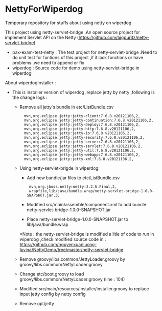 NettyForWiperdog
================

Temporary repository for stuffs about using netty on wiperdog

This project using netty-servlet-bridge .An open source project for implement Servlet API on the Netty (https://github.com/bigpuritz/netty-servlet-bridge)

 - pax-exam-test-netty : 
   The test project for netty-servlet-bridge .Need to do unit test for funtions of this project ,if it lack functions or have problems ,we need to append or fix 
 - wiperdog : 
   Source code for demo using netty-servlet-bridge in wiperdog 


About wiperdogInstaller :
- This is installer version of wiperdog ,replace jetty by netty ,following is the change logs :
	+ Remove all jetty's bundle in etc/ListBundle.csv 
	
    		mvn,org.eclipse.jetty:jetty-client:7.6.8.v20121106,2,
    		mvn,org.eclipse.jetty:jetty-continuation:7.6.8.v20121106,2,
    		mvn,org.eclipse.jetty:jetty-deploy:7.6.8.v20121106,2,
    		mvn,org.eclipse.jetty:jetty-http:7.6.8.v20121106,2,
    		mvn,org.eclipse.jetty:jetty-io:7.6.8.v20121106,2,
    		mvn,org.eclipse.jetty:jetty-security:7.6.8.v20121106,2,
    		mvn,org.eclipse.jetty:jetty-server:7.6.8.v20121106,2,
    		mvn,org.eclipse.jetty:jetty-servlet:7.6.8.v20121106,2,
    		mvn,org.eclipse.jetty:jetty-util:7.6.8.v20121106,2,
    		mvn,org.eclipse.jetty:jetty-webapp:7.6.8.v20121106,2,
    		mvn,org.eclipse.jetty:jetty-xml:7.6.8.v20121106,2,

	+ Using netty-servlet-brigde in wiperdog
		 + Add new bundle/jar files to etc/ListBundle.csv
		 
     			mvn,org.jboss.netty:netty:3.2.6.Final,2,
     			wrapfile,lib/java/bundle.wrap/netty-servlet-bridge-1.0.0-SNAPSHOT.jar,3,

		 + Modified  src/main/assemble/component.xml to add bundle netty-servlet-bridge-1.0.0-SNAPSHOT.jar

		 + Place netty-servlet-bridge-1.0.0-SNAPSHOT.jar to lib/java/bundle.wrap

		*Note : the netty-servlet-bridge is modified a litle of code to run in wiperdog ,check modified source code in :
		https://github.com/nguyenxuanluong-luvina/NettyDemo/tree/master/netty-servlet-bridge
	+ Remove groovy/libs.common/JettyLoader.groovy by groovy/libs.common/NettyLoader.groovy
	+ Change etc/boot.groovy to load groovy/libs.common/NettyLoader.groovy (line : 104)
	+ Modified src/main/resources/installer/installer.groovy to replace  input jetty config  by netty config
	+ Remove opt/jetty
